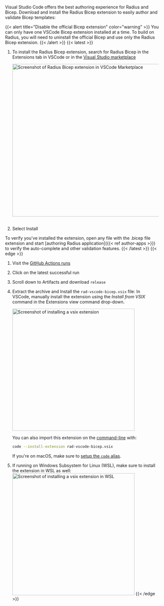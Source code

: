 Visual Studio Code offers the best authoring experience for Radius and Bicep. Download and install the Radius Bicep extension to easily author and validate Bicep templates:

{{< alert title="Disable the official Bicep extension" color="warning" >}}
You can only have one VSCode Bicep extension installed at a time. To build on Radius, you will need to uninstall the official Bicep and use only the Radius Bicep extension.
{{< /alert >}}
{{< latest >}}
1. To install the Radius Bicep extension, search for Radius Bicep in the Extensions tab in VSCode or in the [Visual Studio marketplace](https://marketplace.visualstudio.com/items?itemName=ms-azuretools.rad-vscode-bicep&ssr=false#overview)

      <img src="/installation/vscode-bicep/images/radius-bicep.png" alt="Screenshot of Radius Bicep extension in VSCode Marketplace " width=500px><br></br>

2. Select Install

To verify you've installed the extension, open any file with the .bicep file extension and start [authoring Radius application]({{< ref author-apps >}}) to verify the auto-complete and other validation features.
{{< /latest >}}
{{< edge >}}
1. Visit the [GitHub Actions runs](https://github.com/radius-project/bicep/actions/workflows/radius-build.yml?query=event%3Apush+branch%3Abicep-extensibility)
2. Click on the latest successful run
3. Scroll down to Artifacts and download `release`
4. Extract the archive and Install the `rad-vscode-bicep.vsix` file:
   In VSCode, manually install the extension using the *Install from VSIX* command in the Extensions view command drop-down.

      <img src="/installation/vscode-bicep/images/vsix-install.png" alt="Screenshot of installing a vsix extension" width=400><br>

   You can also import this extension on the [command-line](https://code.visualstudio.com/docs/editor/extension-gallery#_install-from-a-vsix) with:

   ```bash
   code --install-extension rad-vscode-bicep.vsix
   ```
   If you're on macOS, make sure to [setup the `code` alias](https://code.visualstudio.com/docs/setup/mac#_launching-from-the-command-line).

5. If running on Windows Subsystem for Linux (WSL), make sure to install the extension in WSL as well:<br>
      <img src="/installation/vscode-bicep/images/wsl-extension.png" alt="Screenshot of installing a vsix extension in WSL" width=400>
{{< /edge >}}
